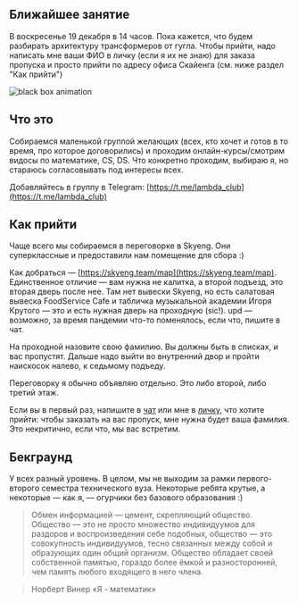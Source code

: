 ## Ближайшее занятие
В воскресенье 19 декабря в 14 часов. Пока кажется, что будем разбирать архитектуру трансформеров от гугла. Чтобы прийти, надо написать мне ваши ФИО в личку (если я их не знаю) для заказа пропуска и просто прийти по адресу офиса Скайенга (см. ниже раздел "Как прийти")

![black box animation](https://raw.githubusercontent.com/izomeraza/edu-weekends/master/assets/blackbox_256.gif)

## Что это
Собираемся маленькой группой желающих (всех, кто хочет и готов в то время, про которое договорились) и проходим онлайн-курсы/смотрим видосы по математике, CS, DS. Что конкретно проходим, выбираю я, но стараюсь согласовывать под интересы всех.

Добавляйтесь в группу в Telegram: [https://t.me/lambda_club](https://t.me/lambda_club)

## Как прийти
Чаще всего мы собираемся в переговорке в Skyeng. Они суперклассные и предоставили нам помещение для сбора :)

Как добраться — [https://skyeng.team/map](https://skyeng.team/map). Единственное отличие — вам нужна не калитка, а второй подъезд, это вторая дверь после нее. Там нет вывески Skyeng, но есть салатовая вывеска FoodService Cafe и табличка музыкальной академии Игоря Крутого — это и есть нужная дверь на проходную (sic!). upd — возможно, за время пандемии что-то поменялось, если что, пишите в чат. 

На проходной назовите свою фамилию. Вы должны быть в списках, и вас пропустят. Дальше надо выйти во внутренний двор и пройти наискосок налево, к седьмому подъеду.  

Переговорку я обычно объявляю отдельно. Это либо второй, либо третий этаж.

Если вы в первый раз, напишите в [чат](https://t.me/lambda_club) или мне в [личку](https://t.me/izomeraz4), что хотите прийти: чтобы заказать на вас пропуск, мне нужна будет ваша фамилия. Это некритично, если что, мы вас встретим.

## Бекграунд

У всех разный уровень. В целом, мы не выходим за рамки первого-второго семестра технического вуза. Некоторые ребята крутые, а некоторые — как я, — огурчики без базового образования :)

> Обмен информацией — цемент, скрепляющий общество. Общество — это не просто множество индивидуумов для раздоров и воспроизведения себе подобных, общество — это совокупность индивидуумов, тесно связанных между собой и образующих один общий организм. Общество обладает своей собственной памятью, гораздо более ёмкой и разносторонней, чем память любого входящего в него члена.

> Норберт Винер «Я - математик»

